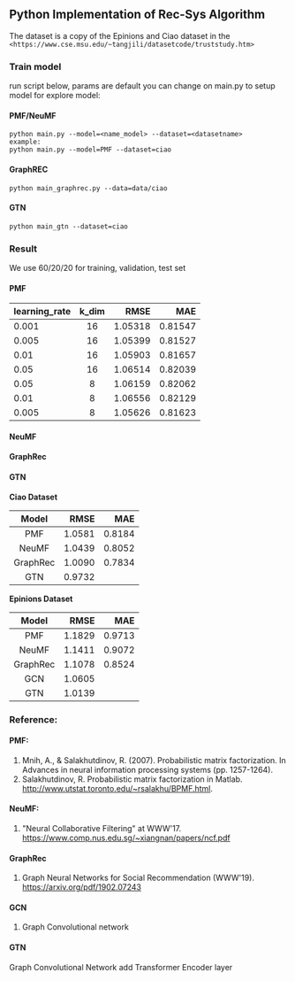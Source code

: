 ## Python Implementation of Rec-Sys Algorithm 

The dataset is a copy of the Epinions and Ciao
dataset in the `<https://www.cse.msu.edu/~tangjili/datasetcode/truststudy.htm>`

### Train model
run script below, params are default you can change on main.py to setup model for explore model:

#### PMF/NeuMF
```
python main.py --model=<name_model> --dataset=<datasetname>
example:
python main.py --model=PMF --dataset=ciao
```

#### GraphREC
```
python main_graphrec.py --data=data/ciao
```

#### GTN
```
python main_gtn --dataset=ciao
```


### Result
We use 60/20/20 for training, validation, test set
#### PMF
| learning_rate|k_dim | RMSE | MAE|
|----------|:----------:|------:|------:|
| 0.001     |  16 | 1.05318 |0.81547|
| 0.005     |  16 | 1.05399 |0.81527|
| 0.01     |  16 | 1.05903 |0.81657|
| 0.05     |  16 | 1.06514 |0.82039|
| 0.05     |  8 | 1.06159 |0.82062|
| 0.01     |  8 | 1.06556 |0.82129|
| 0.005     |  8 | 1.05626 |0.81623|

#### NeuMF

#### GraphRec

#### GTN

**Ciao Dataset**

|Model| RMSE | MAE|
|:----------:|------:|------:|
|  PMF | 1.0581 |0.8184|
|  NeuMF | 1.0439 |0.8052|
|  GraphRec | 1.0090 |0.7834|
|  GTN | 0.9732 ||


**Epinions Dataset**

|Model| RMSE | MAE|
|:----------:|------:|------:|
|  PMF | 1.1829 |0.9713|
|  NeuMF | 1.1411 |0.9072|
|  GraphRec | 1.1078 |0.8524|
|  GCN | 1.0605 ||
|  GTN | 1.0139 ||


### Reference: 
#### PMF: 
1. Mnih, A., & Salakhutdinov, R. (2007). Probabilistic matrix factorization. In Advances in neural information processing systems (pp. 1257-1264).  
2. Salakhutdinov, R. Probabilistic matrix factorization in Matlab. http://www.utstat.toronto.edu/~rsalakhu/BPMF.html.  

#### NeuMF:
1. "Neural Collaborative Filtering" at WWW'17. https://www.comp.nus.edu.sg/~xiangnan/papers/ncf.pdf

#### GraphRec
1. Graph Neural Networks for Social Recommendation (WWW'19). https://arxiv.org/pdf/1902.07243

#### GCN
1. Graph Convolutional network

#### GTN
Graph Convolutional Network add Transformer Encoder layer

